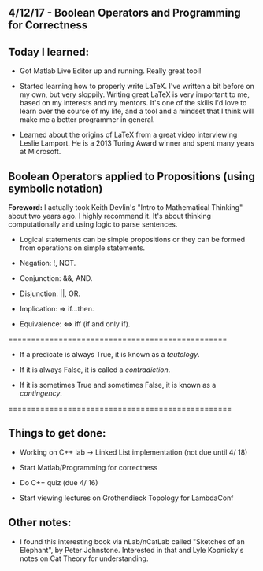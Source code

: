 ## 4/12/17 - Boolean Operators and Programming for Correctness

## Today I learned:

- Got Matlab Live Editor up and running. Really great tool!

- Started learning how to properly write LaTeX. I've written a bit before on my own, but very sloppily. Writing great LaTeX is very important to me, based on my interests and my mentors. It's one of the skills I'd love to learn over the course of my life, and a tool and a mindset that I think will make me a better programmer in general. 

- Learned about the origins of LaTeX from a great video interviewing Leslie Lamport. He is a 2013 Turing Award winner and spent many years at Microsoft.

## Boolean Operators applied to Propositions (using symbolic notation)

**Foreword:**
I actually took Keith Devlin's "Intro to Mathematical Thinking" about two years ago. I highly recommend it. 
It's about thinking computationally and using logic to parse sentences. 

- Logical statements can be simple propositions or they can be formed from operations on simple statements.

- Negation:  !, NOT.

- Conjunction: &&, AND. 

- Disjunction: ||, OR. 

- Implication:  => if...then.

- Equivalence:  <=> iff (if and only if).

================================================

- If a predicate is always True, it is known as a *tautology*.

- If it is always False, it is called a *contradiction*.

- If it is sometimes True and sometimes False, it is known as a *contingency*.

=================================================

## Things to get done:

- Working on C++ lab -> Linked List implementation (not due until 4/ 18)

- Start Matlab/Programming for correctness 

- Do C++ quiz (due 4/ 16)

- Start viewing lectures on Grothendieck Topology for LambdaConf

## Other notes: 
- I found this interesting book via nLab/nCatLab called "Sketches of an Elephant", by Peter Johnstone. Interested in that and Lyle Kopnicky's notes on Cat Theory for understanding. 
